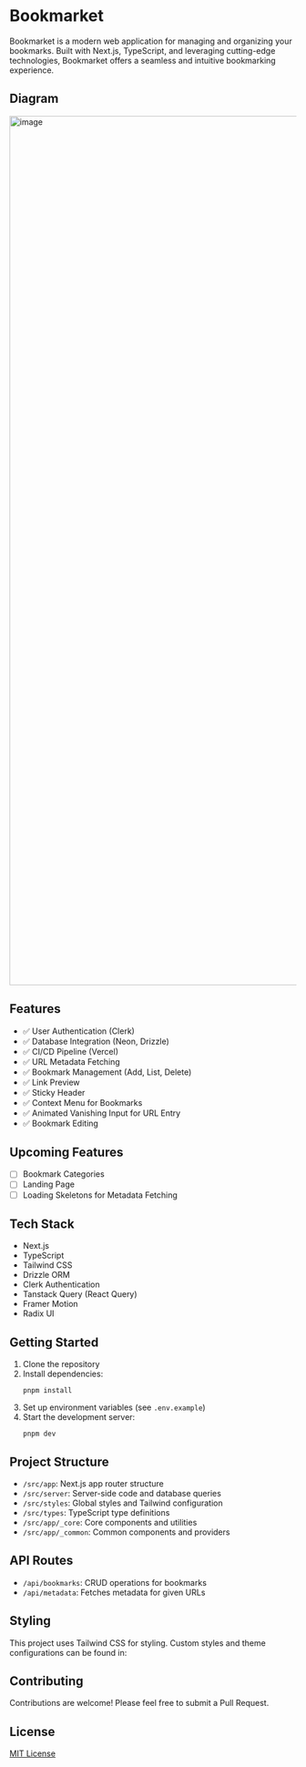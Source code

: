 # Bookmarket

Bookmarket is a modern web application for managing and organizing your bookmarks. Built with Next.js, TypeScript, and leveraging cutting-edge technologies, Bookmarket offers a seamless and intuitive bookmarking experience.

## Diagram
<img width="1527" alt="image" src="https://github.com/user-attachments/assets/636e1398-cf05-4b06-a9f2-97420479c18c" />


## Features

- ✅ User Authentication (Clerk)
- ✅ Database Integration (Neon, Drizzle)
- ✅ CI/CD Pipeline (Vercel)
- ✅ URL Metadata Fetching
- ✅ Bookmark Management (Add, List, Delete)
- ✅ Link Preview
- ✅ Sticky Header
- ✅ Context Menu for Bookmarks
- ✅ Animated Vanishing Input for URL Entry
- ✅ Bookmark Editing

## Upcoming Features

- [ ] Bookmark Categories
- [ ] Landing Page
- [ ] Loading Skeletons for Metadata Fetching

## Tech Stack

- Next.js
- TypeScript
- Tailwind CSS
- Drizzle ORM
- Clerk Authentication
- Tanstack Query (React Query)
- Framer Motion
- Radix UI

## Getting Started

1. Clone the repository
2. Install dependencies:
   ```
   pnpm install
   ```
3. Set up environment variables (see `.env.example`)
4. Start the development server:
   ```
   pnpm dev
   ```

## Project Structure

- `/src/app`: Next.js app router structure
- `/src/server`: Server-side code and database queries
- `/src/styles`: Global styles and Tailwind configuration
- `/src/types`: TypeScript type definitions
- `/src/app/_core`: Core components and utilities
- `/src/app/_common`: Common components and providers

## API Routes

- `/api/bookmarks`: CRUD operations for bookmarks
- `/api/metadata`: Fetches metadata for given URLs

## Styling

This project uses Tailwind CSS for styling. Custom styles and theme configurations can be found in:

## Contributing

Contributions are welcome! Please feel free to submit a Pull Request.

## License

[MIT License](LICENSE)
